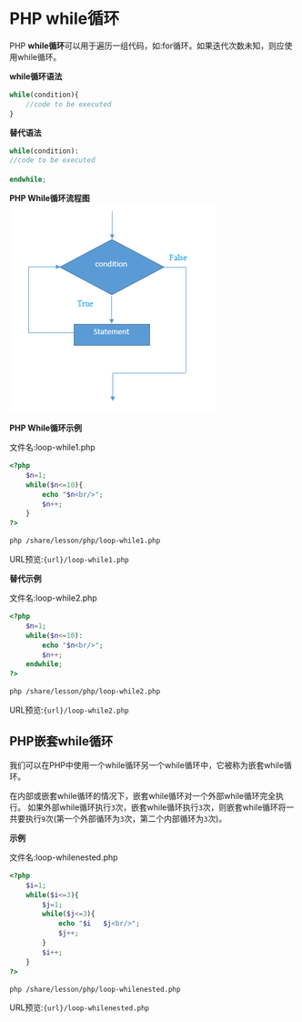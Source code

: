 # PHP while循环

PHP **while循环**可以用于遍历一组代码，如:for循环。如果迭代次数未知，则应使用while循环。

**while循环语法**

```php
while(condition){  
    //code to be executed  
}
```

**替代语法**

```php
while(condition):  
//code to be executed  

endwhile;
```

**PHP While循环流程图**
![img](./images/loop-while.png)

**PHP While循环示例**

文件名:loop-while1.php

```php
<?php  
    $n=1;  
    while($n<=10){  
        echo "$n<br/>";  
        $n++;  
    }  
?>
```

```bash
php /share/lesson/php/loop-while1.php
```

URL预览:`{url}/loop-while1.php`

**替代示例**

文件名:loop-while2.php

```php
<?php  
    $n=1;  
    while($n<=10):  
        echo "$n<br/>";  
        $n++;  
    endwhile;  
?>
```

```bash
php /share/lesson/php/loop-while2.php
```

URL预览:`{url}/loop-while2.php`

## PHP嵌套while循环

我们可以在PHP中使用一个while循环另一个while循环中，它被称为嵌套while循环。

在内部或嵌套while循环的情况下，嵌套while循环对一个外部while循环完全执行。 如果外部while循环执行`3`次，嵌套while循环执行`3`次，则嵌套while循环将一共要执行`9`次(第一个外部循环为`3`次，第二个内部循环为`3`次)。

**示例**

文件名:loop-whilenested.php

```php
<?php  
    $i=1;  
    while($i<=3){  
        $j=1;  
        while($j<=3){  
            echo "$i   $j<br/>";  
            $j++;  
        }  
        $i++;  
    }  
?>
```

```bash
php /share/lesson/php/loop-whilenested.php
```

URL预览:`{url}/loop-whilenested.php`